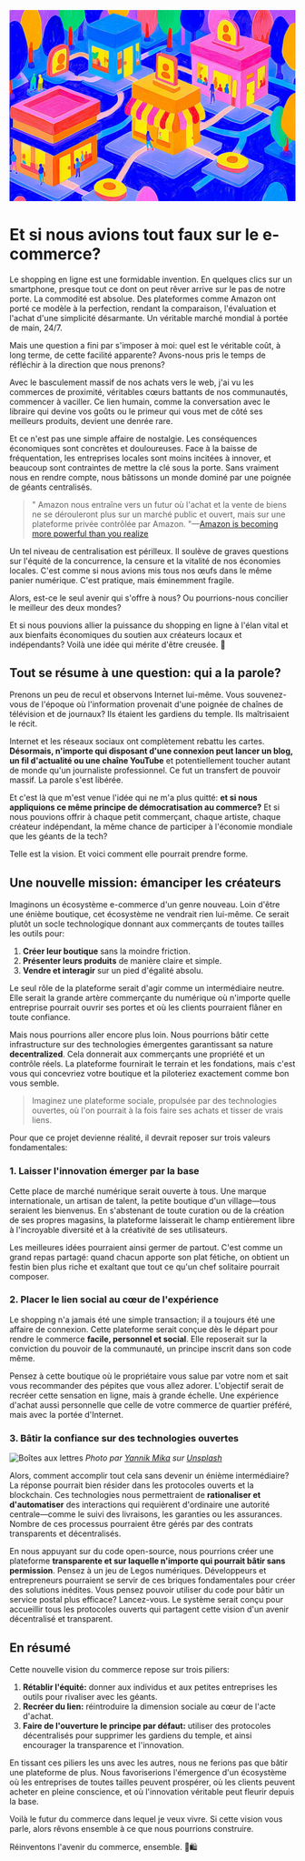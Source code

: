 ![](assets/thumbnail.jpg)

# Et si nous avions tout faux sur le e-commerce?

Le shopping en ligne est une formidable invention. En quelques clics sur un smartphone, presque tout ce dont on peut rêver arrive sur le pas de notre porte. La commodité est absolue. Des plateformes comme Amazon ont porté ce modèle à la perfection, rendant la comparaison, l'évaluation et l'achat d'une simplicité désarmante. Un véritable marché mondial à portée de main, 24/7.

Mais une question a fini par s'imposer à moi: quel est le véritable coût, à long terme, de cette facilité apparente? Avons-nous pris le temps de réfléchir à la direction que nous prenons?

Avec le basculement massif de nos achats vers le web, j'ai vu les commerces de proximité, véritables cœurs battants de nos communautés, commencer à vaciller. Ce lien humain, comme la conversation avec le libraire qui devine vos goûts ou le primeur qui vous met de côté ses meilleurs produits, devient une denrée rare.

Et ce n'est pas une simple affaire de nostalgie. Les conséquences économiques sont concrètes et douloureuses. Face à la baisse de fréquentation, les entreprises locales sont moins incitées à innover, et beaucoup sont contraintes de mettre la clé sous la porte. Sans vraiment nous en rendre compte, nous bâtissons un monde dominé par une poignée de géants centralisés.

> " Amazon nous entraîne vers un futur où l'achat et la vente de biens ne se dérouleront plus sur un marché public et ouvert, mais sur une plateforme privée contrôlée par Amazon. "—[Amazon is becoming more powerful than you realize](https://medium.com/s/2069/amazon-is-becoming-more-powerful-than-you-realize-2093d6860886)

Un tel niveau de centralisation est périlleux. Il soulève de graves questions sur l'équité de la concurrence, la censure et la vitalité de nos économies locales. C'est comme si nous avions mis tous nos œufs dans le même panier numérique. C'est pratique, mais éminemment fragile.

Alors, est-ce le seul avenir qui s'offre à nous? Ou pourrions-nous concilier le meilleur des deux mondes?

Et si nous pouvions allier la puissance du shopping en ligne à l'élan vital et aux bienfaits économiques du soutien aux créateurs locaux et indépendants? Voilà une idée qui mérite d'être creusée. 🌱

## Tout se résume à une question: qui a la parole?

Prenons un peu de recul et observons Internet lui-même. Vous souvenez-vous de l'époque où l'information provenait d'une poignée de chaînes de télévision et de journaux? Ils étaient les gardiens du temple. Ils maîtrisaient le récit.

Internet et les réseaux sociaux ont complètement rebattu les cartes. **Désormais, n'importe qui disposant d'une connexion peut lancer un blog, un fil d'actualité ou une chaîne YouTube** et potentiellement toucher autant de monde qu'un journaliste professionnel. Ce fut un transfert de pouvoir massif. La parole s'est libérée.

Et c'est là que m'est venue l'idée qui ne m'a plus quitté: **et si nous appliquions ce même principe de démocratisation au commerce?** Et si nous pouvions offrir à chaque petit commerçant, chaque artiste, chaque créateur indépendant, la même chance de participer à l'économie mondiale que les géants de la tech?

Telle est la vision. Et voici comment elle pourrait prendre forme.

## Une nouvelle mission: émanciper les créateurs

Imaginons un écosystème e-commerce d'un genre nouveau. Loin d'être une énième boutique, cet écosystème ne vendrait rien lui-même. Ce serait plutôt un socle technologique donnant aux commerçants de toutes tailles les outils pour:

1. **Créer leur boutique** sans la moindre friction.
2. **Présenter leurs produits** de manière claire et simple.
3. **Vendre et interagir** sur un pied d'égalité absolu.

Le seul rôle de la plateforme serait d'agir comme un intermédiaire neutre. Elle serait la grande artère commerçante du numérique où n'importe quelle entreprise pourrait ouvrir ses portes et où les clients pourraient flâner en toute confiance.

Mais nous pourrions aller encore plus loin. Nous pourrions bâtir cette infrastructure sur des technologies émergentes garantissant sa nature **decentralized**. Cela donnerait aux commerçants une propriété et un contrôle réels. La plateforme fournirait le terrain et les fondations, mais c'est vous qui concevriez votre boutique et la piloteriez exactement comme bon vous semble.

> Imaginez une plateforme sociale, propulsée par des technologies ouvertes, où l'on pourrait à la fois faire ses achats et tisser de vrais liens.

Pour que ce projet devienne réalité, il devrait reposer sur trois valeurs fondamentales:

### 1. Laisser l'innovation émerger par la base

Cette place de marché numérique serait ouverte à tous. Une marque internationale, un artisan de talent, la petite boutique d'un village—tous seraient les bienvenus. En s'abstenant de toute curation ou de la création de ses propres magasins, la plateforme laisserait le champ entièrement libre à l'incroyable diversité et à la créativité de ses utilisateurs.

Les meilleures idées pourraient ainsi germer de partout. C'est comme un grand repas partagé: quand chacun apporte son plat fétiche, on obtient un festin bien plus riche et exaltant que tout ce qu'un chef solitaire pourrait composer.

### 2. Placer le lien social au cœur de l'expérience

Le shopping n'a jamais été une simple transaction; il a toujours été une affaire de connexion. Cette plateforme serait conçue dès le départ pour rendre le commerce **facile, personnel et social**. Elle reposerait sur la conviction du pouvoir de la communauté, un principe inscrit dans son code même.

Pensez à cette boutique où le propriétaire vous salue par votre nom et sait vous recommander des pépites que vous allez adorer. L'objectif serait de recréer cette sensation en ligne, mais à grande échelle. Une expérience d'achat aussi personnelle que celle de votre commerce de quartier préféré, mais avec la portée d'Internet.

### 3. Bâtir la confiance sur des technologies ouvertes

![Boîtes aux lettres](https://miro.medium.com/v2/resize:fit:1400/format:webp/1*ntEGSgaBWfjYyxjecvWzcQ.jpeg)
_Photo par [Yannik Mika](https://unsplash.com/@yannikm?utm_source=unsplash&utm_medium=referral&utm_content=creditCopyText) sur [Unsplash](https://unsplash.com/s/photos/postal?utm_source=unsplash&utm_medium=referral&utm_content=creditCopyText)_

Alors, comment accomplir tout cela sans devenir un énième intermédiaire? La réponse pourrait bien résider dans les protocoles ouverts et la blockchain. Ces technologies nous permettraient de **rationaliser et d'automatiser** des interactions qui requièrent d'ordinaire une autorité centrale—comme le suivi des livraisons, les garanties ou les assurances. Nombre de ces processus pourraient être gérés par des contrats transparents et décentralisés.

En nous appuyant sur du code open-source, nous pourrions créer une plateforme **transparente et sur laquelle n'importe qui pourrait bâtir sans permission**. Pensez à un jeu de Legos numériques. Développeurs et entrepreneurs pourraient se servir de ces briques fondamentales pour créer des solutions inédites. Vous pensez pouvoir utiliser du code pour bâtir un service postal plus efficace? Lancez-vous. Le système serait conçu pour accueillir tous les protocoles ouverts qui partagent cette vision d'un avenir décentralisé et transparent.

## En résumé

Cette nouvelle vision du commerce repose sur trois piliers:

1. **Rétablir l'équité:** donner aux individus et aux petites entreprises les outils pour rivaliser avec les géants.
2. **Recréer du lien:** réintroduire la dimension sociale au cœur de l'acte d'achat.
3. **Faire de l'ouverture le principe par défaut:** utiliser des protocoles décentralisés pour supprimer les gardiens du temple, et ainsi encourager la transparence et l'innovation.

En tissant ces piliers les uns avec les autres, nous ne ferions pas que bâtir une plateforme de plus. Nous favoriserions l'émergence d'un écosystème où les entreprises de toutes tailles peuvent prospérer, où les clients peuvent acheter en pleine conscience, et où l'innovation véritable peut fleurir depuis la base.

Voilà le futur du commerce dans lequel je veux vivre. Si cette vision vous parle, alors rêvons ensemble à ce que nous pourrions construire.

Réinventons l'avenir du commerce, ensemble. 🚀🛍️
